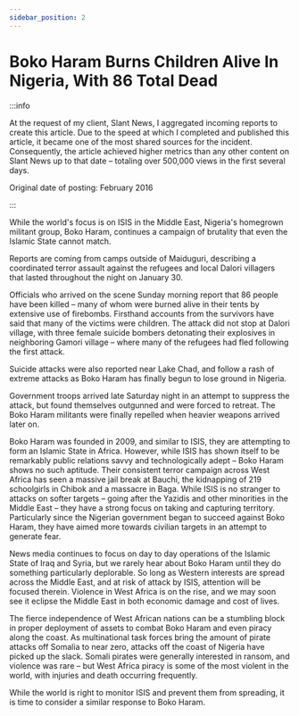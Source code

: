 ```yaml
---
sidebar_position: 2
---
```


# Boko Haram Burns Children Alive In Nigeria, With 86 Total Dead

:::info

At the request of my client, Slant News, I aggregated incoming reports to create this article. Due to the speed at which I completed and published this article, it became one of the most shared sources for the incident. Consequently, the article achieved higher metrics than any other content on Slant News up to that date – totaling over 500,000 views in the first several days.

Original date of posting: February 2016

:::

While the world's focus is on ISIS in the Middle East, Nigeria's homegrown militant group, Boko Haram, continues a campaign of brutality that even the Islamic State cannot match.

Reports are coming from camps outside of Maiduguri, describing a coordinated terror assault against the refugees and local Dalori villagers that lasted throughout the night on January 30.

Officials who arrived on the scene Sunday morning report that 86 people have been killed – many of whom were burned alive in their tents by extensive use of firebombs. Firsthand accounts from the survivors have said that many of the victims were children. The attack did not stop at Dalori village, with three female suicide bombers detonating their explosives in neighboring Gamori village – where many of the refugees had fled following the first attack.

Suicide attacks were also reported near Lake Chad, and follow a rash of extreme attacks as Boko Haram has finally begun to lose ground in Nigeria.

Government troops arrived late Saturday night in an attempt to suppress the attack, but found themselves outgunned and were forced to retreat. The Boko Haram militants were finally repelled when heavier weapons arrived later on.

Boko Haram was founded in 2009, and similar to ISIS, they are attempting to form an Islamic State in Africa. However, while ISIS has shown itself to be remarkably public relations savvy and technologically adept – Boko Haram shows no such aptitude. Their consistent terror campaign across West Africa has seen a massive jail break at Bauchi, the kidnapping of 219 schoolgirls in Chibok and a massacre in Baga. While ISIS is no stranger to attacks on softer targets – going after the Yazidis and other minorities in the Middle East – they have a strong focus on taking and capturing territory. Particularly since the Nigerian government began to succeed against Boko Haram, they have aimed more towards civilian targets in an attempt to generate fear.

News media continues to focus on day to day operations of the Islamic State of Iraq and Syria, but we rarely hear about Boko Haram until they do something particularly deplorable. So long as Western interests are spread across the Middle East, and at risk of attack by ISIS, attention will be focused therein. Violence in West Africa is on the rise, and we may soon see it eclipse the Middle East in both economic damage and cost of lives.

The fierce independence of West African nations can be a stumbling block in proper deployment of assets to combat Boko Haram and even piracy along the coast. As multinational task forces bring the amount of pirate attacks off Somalia to near zero, attacks off the coast of Nigeria have picked up the slack. Somali pirates were generally interested in ransom, and violence was rare – but West Africa piracy is some of the most violent in the world, with injuries and death occurring frequently.

While the world is right to monitor ISIS and prevent them from spreading, it is time to consider a similar response to Boko Haram.

